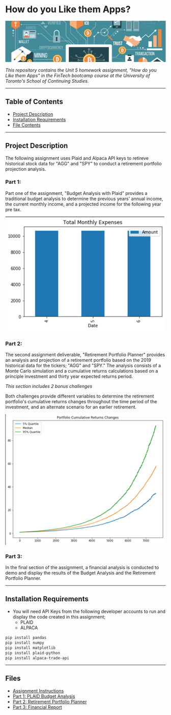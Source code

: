 # How do you Like them Apps?

![FTimage](Images/ft_image.png)

*This repository contains the Unit 5 homework assignment, "How do you Like them Apps"  in the FinTech bootcamp course at the University of Toronto's School of Continuing Studies.*

---

## Table of Contents

- [Project Description](#Project-Description)
- [Installation Requirements](#Installation-Requirements)
- [File Contents](#File-Contents)

---

## Project Description 

The following assignment uses Plaid and Alpaca API keys to retireve historical stock data for "AGG" and "SPY" to conduct a retirement portfolio projection analysis.

### Part 1:

Part one of the assignment, "Budget Analysis with Plaid" provides a traditional budget analysis to determine the previous years' annual income, the current monthly income, and a projected income for the following year pre tax.

<img src="Images/Monthly_expenses.png" width="500">

### Part 2:

The second assignment deliverable, "Retirement Portfolio Planner" provides an analysis and projection of a retirement portfolio based on the 2019 historical data for the tickers; "AGG" and "SPY." The analysis consists of a Monte Carlo simulation and a cumulative returns calculations based on a principle investment and thirty year expected returns period. 

*This section includes 2 bonus challenges* 

Both challenges provide different variables to determine the retirement portfolio's cumulative returns changes throughout the time period of the investment, and an alternate scenario for an earlier retirement. 

<img src="Images/Challenge_image.png" width="500">

### Part 3:

In the final section of the assignment, a financial analysis is conducted to demo and display the results of the Budget Analysis and the Retirement Portfolio Planner.

---

## Installation Requirements 

* You will need API Keys from the following developer accounts to run and display the code created in this assignment; 
    * PLAID
    * ALPACA

```
pip install pandas
pip install numpy
pip install matplotlib
pip install plaid-python
pip install alpaca-trade-api
```

---

## Files
* [Assignment Instructions](Unit_5_Assignment_Instructions.md) 
* [Part 1: PLAID Budget Analysis](Budget_Analysis/account_summary.ipynb)
* [Part 2: Retirement Portfolio Planner](Retirement_Planner/portfolio_planner.ipynb)
* [Part 3: Financial Report](Financial_Report)
